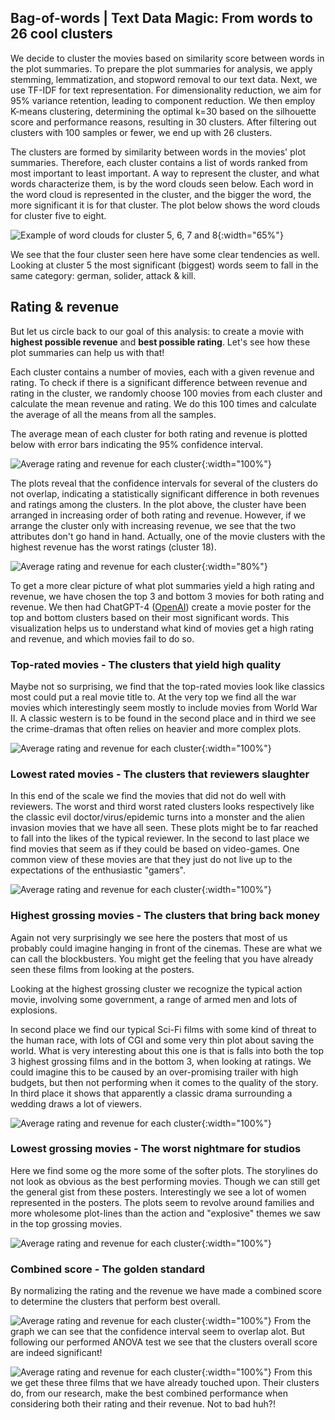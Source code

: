 ## Bag-of-words | Text Data Magic: From words to 26 cool clusters

We decide to cluster the movies based on similarity score between words in the plot summaries. To prepare the plot summaries for analysis, we apply stemming, lemmatization, and stopword removal to our text data. Next, we use TF-IDF for text representation. For dimensionality reduction, we aim for 95% variance retention, leading to component reduction. We then employ K-means clustering, determining the optimal k=30 based on the silhouette score and performance reasons, resulting in 30 clusters. After filtering out clusters with 100 samples or fewer, we end up with 26 clusters.

The clusters are formed by similarity between words in the movies' plot summaries. Therefore, each cluster contains a list of words ranked from most important to least important. A way to represent the cluster, and what words characterize them, is by the word clouds seen below. Each word in the word cloud is represented in the cluster, and the bigger the word, the more significant it is for that cluster. The plot below shows the word clouds for cluster five to eight.

![Example of word clouds for cluster 5, 6, 7 and 8](figures/nlp/word_cloud_example.png){:width="65%"}

We see that the four cluster seen here have some clear tendencies as well. Looking at cluster 5 the most significant (biggest) words seem to fall in the same category: german, solider, attack & kill.

## Rating & revenue
But let us circle back to our goal of this analysis: to create a movie with **highest possible revenue** and **best possible rating**. Let's see how these plot summaries can help us with that!

Each cluster contains a number of movies, each with a given revenue and rating. To check if there is a significant difference between revenue and rating in the cluster, we randomly choose 100 movies from each cluster and calculate the mean revenue and rating. We do this 100 times and calculate the average of all the means from all the samples.

The average mean of each cluster for both rating and revenue is plotted below with error bars indicating the 95% confidence interval.

![Average rating and revenue for each cluster](figures/nlp/nlp_rev_rating_subplots.png){:width="100%"}


The plots reveal that the confidence intervals for several of the clusters do not overlap, indicating a statistically significant difference in both revenues and ratings among the clusters. In the plot above, the cluster have been arranged in increasing order of both rating and revenue. However, if we arrange the cluster only with increasing revenue, we see that the two attributes don't go hand in hand. Actually, one of the movie clusters with the highest revenue has the worst ratings (cluster 18).

![Average rating and revenue for each cluster](figures/nlp/nlp_rev_rating_both_plots.png){:width="80%"}

To get a more clear picture of what plot summaries yield a high rating and revenue, we have chosen the top 3 and bottom 3 movies for both rating and revenue. We then had ChatGPT-4 ([OpenAI](https://openai.com/)) create a movie poster for the top and bottom clusters based on their most significant words. This visualization helps us to understand what kind of movies get a high rating and revenue, and which movies fail to do so.

### Top-rated movies - The clusters that yield high quality 
Maybe not so surprising, we find that the top-rated movies look like classics most could put a real movie title to. At the very top we find all the war movies which interestingly seem mostly to include movies from World War II. 
A classic western is to be found in the second place and in third we see the crime-dramas that often relies on heavier and more complex plots.  

![Average rating and revenue for each cluster](figures/posters/best_rating_final.png){:width="100%"}

### Lowest rated movies - The clusters that reviewers slaughter
In this end of the scale we find the movies that did not do well with reviewers. The worst and third worst rated clusters looks respectively like the classic evil doctor/virus/epidemic turns into a monster and the alien invasion movies that we have all seen. These plots might be to far reached to fall into the likes of the typical reviewer. In the second to last place we find movies that seem as if they could be based on video-games. One common view of these movies are that they just do not live up to the expectations of the enthusiastic "gamers". 

![Average rating and revenue for each cluster](figures/posters/worst_rating_final.png){:width="100%"}

### Highest grossing movies - The clusters that bring back money
Again not very surprisingly we see here the posters that most of us probably could imagine hanging in front of the cinemas. These are what we can call the blockbusters. You might get the feeling that you have already seen these films from looking at the posters. 

Looking at the highest grossing cluster we recognize the typical action movie, involving some government, a range of armed men and lots of explosions. 

In second place we find our typical Sci-Fi films with some kind of threat to the human race, with lots of CGI and some very thin plot about saving the world. What is very interesting about this one is that is falls into both the top 3 highest grossing films and in the bottom 3, when looking at ratings. We could imagine this to be caused by an over-promising trailer with high budgets, but then not performing when it comes to the quality of the story. 
In third place it shows that apparently a classic drama surrounding a wedding draws a lot of viewers. 

![Average rating and revenue for each cluster](figures/posters/best_rev_final.png){:width="100%"}

### Lowest grossing movies - The worst nightmare for studios
Here we find some og the more some of the softer plots. The storylines do not look as obvious as the best performing movies. Though we can still get the general gist from these posters. Interestingly we see a lot of women represented in the posters. The plots seem to revolve around families and more wholesome plot-lines than the action and "explosive" themes we saw in the top grossing movies.

![Average rating and revenue for each cluster](figures/posters/worst_rev_final.png){:width="100%"}


### Combined score - The golden standard 
By normalizing the rating and the revenue we have made a combined score to determine the clusters that perform best overall. 

![Average rating and revenue for each cluster](figures/nlp/gold_plot.png){:width="100%"}
From the graph we can see that the confidence interval seem to overlap alot. But following our performed ANOVA test we see that the clusters overall score are indeed significant!

![Average rating and revenue for each cluster](figures/posters/gold_final.png){:width="100%"}
From this we get these three films that we have already touched upon. Their clusters do, from our research, make the best combined performance when considering both their rating and their revenue. Not to bad huh?! 

